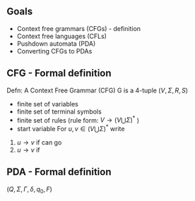 ## Goals
- Context free grammars (CFGs) - definition
- Context free languages (CFLs)
- Pushdown automata (PDA)
- Converting CFGs to PDAs

## CFG - Formal definition

Defn: A Context Free Grammar (CFG) G is a 4-tuple ($V, \Sigma, R, S$)
- finite set of variables
- finite set of terminal symbols
- finite set of rules (rule form: $V \rightarrow (V \bigcup \Sigma)^{\ast}$ )
- start variable
For $u, v \in (V \bigcup \Sigma)^{\ast}$ write
1) $u\rightarrow v$ if can go 
2) $u \rightarrow v$ if

## PDA - Formal definition

$(Q, \Sigma, \Gamma, \delta, q_{0}, F)$
